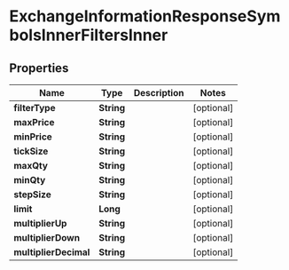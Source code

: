 

# ExchangeInformationResponseSymbolsInnerFiltersInner


## Properties

| Name | Type | Description | Notes |
|------------ | ------------- | ------------- | -------------|
|**filterType** | **String** |  |  [optional] |
|**maxPrice** | **String** |  |  [optional] |
|**minPrice** | **String** |  |  [optional] |
|**tickSize** | **String** |  |  [optional] |
|**maxQty** | **String** |  |  [optional] |
|**minQty** | **String** |  |  [optional] |
|**stepSize** | **String** |  |  [optional] |
|**limit** | **Long** |  |  [optional] |
|**multiplierUp** | **String** |  |  [optional] |
|**multiplierDown** | **String** |  |  [optional] |
|**multiplierDecimal** | **String** |  |  [optional] |



